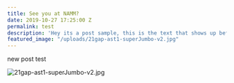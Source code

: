 ```yaml
---
title: See you at NAMM?
date: 2019-10-27 17:25:00 Z
permalink: test
description: 'Hey its a post sample, this is the text that shows up before '
featured_image: "/uploads/21gap-ast1-superJumbo-v2.jpg"
---
```


new post test

![21gap-ast1-superJumbo-v2.jpg](/uploads/21gap-ast1-superJumbo-v2.jpg)